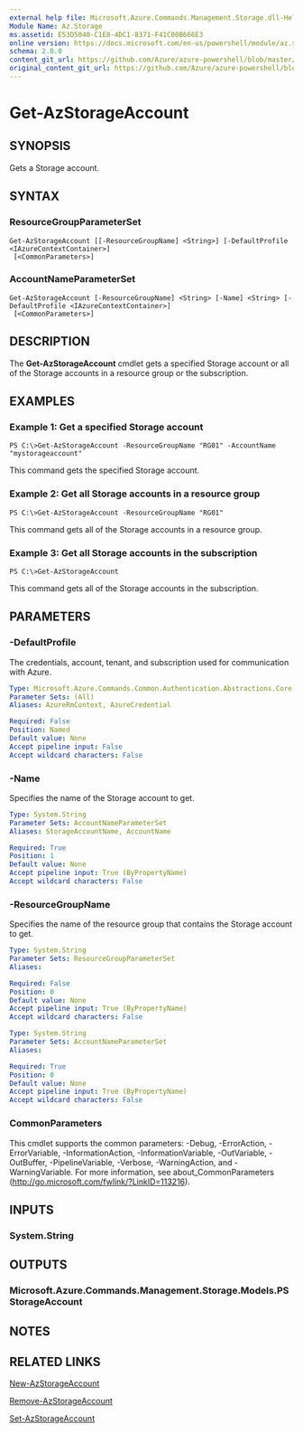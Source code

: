 ```yaml
---
external help file: Microsoft.Azure.Commands.Management.Storage.dll-Help.xml
Module Name: Az.Storage
ms.assetid: E53D5040-C1E8-4DC1-8371-F41C00B666E3
online version: https://docs.microsoft.com/en-us/powershell/module/az.storage/get-azstorageaccount
schema: 2.0.0
content_git_url: https://github.com/Azure/azure-powershell/blob/master/src/ResourceManager/Storage/Commands.Management.Storage/help/Get-AzStorageAccount.md
original_content_git_url: https://github.com/Azure/azure-powershell/blob/master/src/ResourceManager/Storage/Commands.Management.Storage/help/Get-AzStorageAccount.md
---
```


# Get-AzStorageAccount

## SYNOPSIS
Gets a Storage account.

## SYNTAX

### ResourceGroupParameterSet
```
Get-AzStorageAccount [[-ResourceGroupName] <String>] [-DefaultProfile <IAzureContextContainer>]
 [<CommonParameters>]
```

### AccountNameParameterSet
```
Get-AzStorageAccount [-ResourceGroupName] <String> [-Name] <String> [-DefaultProfile <IAzureContextContainer>]
 [<CommonParameters>]
```

## DESCRIPTION
The **Get-AzStorageAccount** cmdlet gets a specified Storage account or all of the Storage accounts in a resource group or the subscription.

## EXAMPLES

### Example 1: Get a specified Storage account
```
PS C:\>Get-AzStorageAccount -ResourceGroupName "RG01" -AccountName "mystorageaccount"
```

This command gets the specified Storage account.

### Example 2: Get all Storage accounts in a resource group
```
PS C:\>Get-AzStorageAccount -ResourceGroupName "RG01"
```

This command gets all of the Storage accounts in a resource group.

### Example 3:  Get all Storage accounts in the subscription
```
PS C:\>Get-AzStorageAccount
```

This command gets all of the Storage accounts in the subscription.

## PARAMETERS

### -DefaultProfile
The credentials, account, tenant, and subscription used for communication with Azure.

```yaml
Type: Microsoft.Azure.Commands.Common.Authentication.Abstractions.Core.IAzureContextContainer
Parameter Sets: (All)
Aliases: AzureRmContext, AzureCredential

Required: False
Position: Named
Default value: None
Accept pipeline input: False
Accept wildcard characters: False
```

### -Name
Specifies the name of the Storage account to get.

```yaml
Type: System.String
Parameter Sets: AccountNameParameterSet
Aliases: StorageAccountName, AccountName

Required: True
Position: 1
Default value: None
Accept pipeline input: True (ByPropertyName)
Accept wildcard characters: False
```

### -ResourceGroupName
Specifies the name of the resource group that contains the Storage account to get.

```yaml
Type: System.String
Parameter Sets: ResourceGroupParameterSet
Aliases:

Required: False
Position: 0
Default value: None
Accept pipeline input: True (ByPropertyName)
Accept wildcard characters: False
```

```yaml
Type: System.String
Parameter Sets: AccountNameParameterSet
Aliases:

Required: True
Position: 0
Default value: None
Accept pipeline input: True (ByPropertyName)
Accept wildcard characters: False
```

### CommonParameters
This cmdlet supports the common parameters: -Debug, -ErrorAction, -ErrorVariable, -InformationAction, -InformationVariable, -OutVariable, -OutBuffer, -PipelineVariable, -Verbose, -WarningAction, and -WarningVariable. For more information, see about_CommonParameters (http://go.microsoft.com/fwlink/?LinkID=113216).

## INPUTS

### System.String

## OUTPUTS

### Microsoft.Azure.Commands.Management.Storage.Models.PSStorageAccount

## NOTES

## RELATED LINKS

[New-AzStorageAccount](./New-AzStorageAccount.md)

[Remove-AzStorageAccount](./Remove-AzStorageAccount.md)

[Set-AzStorageAccount](./Set-AzStorageAccount.md)


